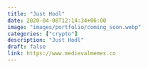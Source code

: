 ```yaml
---
title: "Just Hodl"
date: 2020-04-08T12:14:34+06:00
image: "images/portfolio/coming_soon.webp"
categories: ["crypto"]
description: "Just Hodl"
draft: false
link: https://www.medievalmemes.co
---
```

